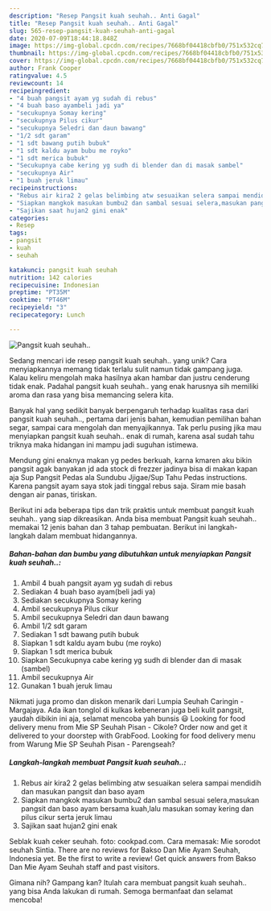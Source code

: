 ```yaml
---
description: "Resep Pangsit kuah seuhah.. Anti Gagal"
title: "Resep Pangsit kuah seuhah.. Anti Gagal"
slug: 565-resep-pangsit-kuah-seuhah-anti-gagal
date: 2020-07-09T18:44:18.848Z
image: https://img-global.cpcdn.com/recipes/7668bf04418cbfb0/751x532cq70/pangsit-kuah-seuhah-foto-resep-utama.jpg
thumbnail: https://img-global.cpcdn.com/recipes/7668bf04418cbfb0/751x532cq70/pangsit-kuah-seuhah-foto-resep-utama.jpg
cover: https://img-global.cpcdn.com/recipes/7668bf04418cbfb0/751x532cq70/pangsit-kuah-seuhah-foto-resep-utama.jpg
author: Frank Cooper
ratingvalue: 4.5
reviewcount: 14
recipeingredient:
- "4 buah pangsit ayam yg sudah di rebus"
- "4 buah baso ayambeli jadi ya"
- "secukupnya Somay kering"
- "secukupnya Pilus cikur"
- "secukupnya Seledri dan daun bawang"
- "1/2 sdt garam"
- "1 sdt bawang putih bubuk"
- "1 sdt kaldu ayam bubu me royko"
- "1 sdt merica bubuk"
- "Secukupnya cabe kering yg sudh di blender dan di masak sambel"
- "secukupnya Air"
- "1 buah jeruk limau"
recipeinstructions:
- "Rebus air kira2 2 gelas belimbing atw sesuaikan selera sampai mendidih dan masukan pangsit dan baso ayam"
- "Siapkan mangkok masukan bumbu2 dan sambal sesuai selera,masukan pangsit dan baso ayam bersama kuah,lalu masukan somay kering dan pilus cikur serta jeruk limau"
- "Sajikan saat hujan2 gini enak"
categories:
- Resep
tags:
- pangsit
- kuah
- seuhah

katakunci: pangsit kuah seuhah 
nutrition: 142 calories
recipecuisine: Indonesian
preptime: "PT35M"
cooktime: "PT46M"
recipeyield: "3"
recipecategory: Lunch

---
```



![Pangsit kuah seuhah..](https://img-global.cpcdn.com/recipes/7668bf04418cbfb0/751x532cq70/pangsit-kuah-seuhah-foto-resep-utama.jpg)

Sedang mencari ide resep pangsit kuah seuhah.. yang unik? Cara menyiapkannya memang tidak terlalu sulit namun tidak gampang juga. Kalau keliru mengolah maka hasilnya akan hambar dan justru cenderung tidak enak. Padahal pangsit kuah seuhah.. yang enak harusnya sih memiliki aroma dan rasa yang bisa memancing selera kita.

Banyak hal yang sedikit banyak berpengaruh terhadap kualitas rasa dari pangsit kuah seuhah.., pertama dari jenis bahan, kemudian pemilihan bahan segar, sampai cara mengolah dan menyajikannya. Tak perlu pusing jika mau menyiapkan pangsit kuah seuhah.. enak di rumah, karena asal sudah tahu triknya maka hidangan ini mampu jadi suguhan istimewa.

Mendung gini enaknya makan yg pedes berkuah, karna kmaren aku bikin pangsit agak banyakan jd ada stock di frezzer jadinya bisa di makan kapan aja Sup Pangsit Pedas ala Sundubu Jjigae/Sup Tahu Pedas instructions. Karena pangsit ayam saya stok jadi tinggal rebus saja. Siram mie basah dengan air panas, tiriskan.


Berikut ini ada beberapa tips dan trik praktis untuk membuat pangsit kuah seuhah.. yang siap dikreasikan. Anda bisa membuat Pangsit kuah seuhah.. memakai 12 jenis bahan dan 3 tahap pembuatan. Berikut ini langkah-langkah dalam membuat hidangannya.

<!--inarticleads1-->

##### Bahan-bahan dan bumbu yang dibutuhkan untuk menyiapkan Pangsit kuah seuhah..:

1. Ambil 4 buah pangsit ayam yg sudah di rebus
1. Sediakan 4 buah baso ayam(beli jadi ya)
1. Sediakan secukupnya Somay kering
1. Ambil secukupnya Pilus cikur
1. Ambil secukupnya Seledri dan daun bawang
1. Ambil 1/2 sdt garam
1. Sediakan 1 sdt bawang putih bubuk
1. Siapkan 1 sdt kaldu ayam bubu (me royko)
1. Siapkan 1 sdt merica bubuk
1. Siapkan Secukupnya cabe kering yg sudh di blender dan di masak (sambel)
1. Ambil secukupnya Air
1. Gunakan 1 buah jeruk limau


Nikmati juga promo dan diskon menarik dari Lumpia Seuhah Caringin - Margajaya. Ada ikan tonglol di kulkas kebeneran juga beli kulit pangsit, yaudah dibikin ini aja, selamat mencoba yah bunsis 😃 Looking for food delivery menu from Mie SP Seuhah Pisan - Cikole? Order now and get it delivered to your doorstep with GrabFood. Looking for food delivery menu from Warung Mie SP Seuhah Pisan - Parengseah? 

<!--inarticleads2-->

##### Langkah-langkah membuat Pangsit kuah seuhah..:

1. Rebus air kira2 2 gelas belimbing atw sesuaikan selera sampai mendidih dan masukan pangsit dan baso ayam
1. Siapkan mangkok masukan bumbu2 dan sambal sesuai selera,masukan pangsit dan baso ayam bersama kuah,lalu masukan somay kering dan pilus cikur serta jeruk limau
1. Sajikan saat hujan2 gini enak


Seblak kuah ceker seuhah. foto: cookpad.com. Cara memasak: Mie sorodot seuhah Sintia. There are no reviews for Bakso Dan Mie Ayam Seuhah, Indonesia yet. Be the first to write a review! Get quick answers from Bakso Dan Mie Ayam Seuhah staff and past visitors. 

Gimana nih? Gampang kan? Itulah cara membuat pangsit kuah seuhah.. yang bisa Anda lakukan di rumah. Semoga bermanfaat dan selamat mencoba!
